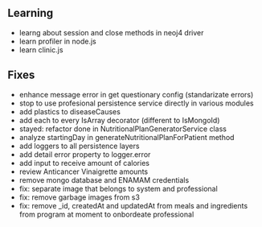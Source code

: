 ## Learning
- learng about session and close methods in neoj4 driver
- learn profiler in node.js 
- learn  clinic.js

## Fixes
- enhance message error in get questionary config (standarizate errors)
- stop to use profesional persistence service directly in various modules
- add plastics to diseaseCauses 
- add each to every IsArray decorator (different to IsMongoId)
- stayed: refactor done in NutritionalPlanGeneratorService class 
- analyze startingDay in generateNutritionalPlanForPatient method
- add loggers to all persistence layers
- add detail error property to logger.error
- add input to receive amount of calories
- review Anticancer Vinaigrette	amounts
- remove mongo database and ENAMAM credentials
- fix: separate image that belongs to system and professional 
- fix: remove garbage images from s3
- fix: remove _id, createdAt and updatedAt from meals and ingredients
from program at moment to onbordeate professional